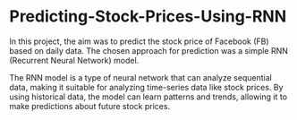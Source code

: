 # Predicting-Stock-Prices-Using-RNN

In this project, the aim was to predict the stock price of Facebook (FB) based on daily data. The chosen approach for prediction was a simple RNN (Recurrent Neural Network) model.<br>

The RNN model is a type of neural network that can analyze sequential data, making it suitable for analyzing time-series data like stock prices. By using historical data, the model can learn patterns and trends, allowing it to make predictions about future stock prices.
